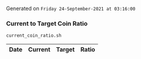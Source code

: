Generated on `Friday 24-September-2021 at 03:16:00`

### Current to Target Coin Ratio
`current_coin_ratio.sh`

Date|Current|Target|Ratio
---|---|---|---
